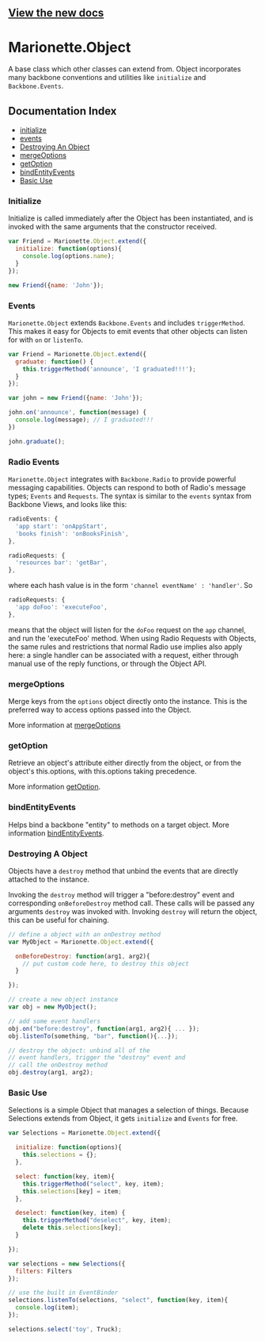 ## [View the new docs](http://marionettejs.com/docs/marionette.object.html)

# Marionette.Object

A base class which other classes can extend from.
Object incorporates many backbone conventions and utilities
like `initialize` and `Backbone.Events`.

## Documentation Index

* [initialize](#initialize)
* [events](#events)
* [Destroying An Object](#destroying-a-object)
* [mergeOptions](#mergeoptions)
* [getOption](#getoption)
* [bindEntityEvents](#bindentityevents)
* [Basic Use](#basic-use)


### Initialize
Initialize is called immediately after the Object has been instantiated,
and is invoked with the same arguments that the constructor received.


```js
var Friend = Marionette.Object.extend({
  initialize: function(options){
    console.log(options.name);
  }
});

new Friend({name: 'John'});
```


### Events
`Marionette.Object` extends `Backbone.Events` and includes `triggerMethod`.
This makes it easy for Objects to emit events that other objects can listen for
with `on` or `listenTo`.

```js
var Friend = Marionette.Object.extend({
  graduate: function() {
    this.triggerMethod('announce', 'I graduated!!!');
  }
});

var john = new Friend({name: 'John'});

john.on('announce', function(message) {
  console.log(message); // I graduated!!!
})

john.graduate();
```

### Radio Events
`Marionette.Object` integrates with `Backbone.Radio` to provide powerful messaging capabilities.  Objects can respond to both of Radio's message types; `Events` and `Requests`.  The syntax is similar to the `events` syntax from Backbone Views, and looks like this:

```js
radioEvents: {
  'app start': 'onAppStart',
  'books finish': 'onBooksFinish',
},

radioRequests: {
  'resources bar': 'getBar',
},
```

where each hash value is in the form `'channel eventName' : 'handler'`.  So

```js
radioRequests: {
  'app doFoo': 'executeFoo',
},
```

means that the object will listen for the `doFoo` request on the `app` channel, and run the 'executeFoo' method.  When using Radio Requests with Objects, the same rules and restrictions that normal Radio use implies also apply here: a single handler can be associated with a request, either through manual use of the reply functions, or through the Object API.

### mergeOptions
Merge keys from the `options` object directly onto the instance. This is the preferred way to access options
passed into the Object.

More information at [mergeOptions](./marionette.functions.md#marionettemergeoptions)

### getOption
Retrieve an object's attribute either directly from the object, or from the object's this.options, with this.options taking precedence.

More information [getOption](./marionette.functions.md#marionettegetoption).

### bindEntityEvents
Helps bind a backbone "entity" to methods on a target object. More information [bindEntityEvents](./marionette.functions.md#marionettebindentityevents).

### Destroying A Object

Objects have a `destroy` method that unbind the events that are directly attached to the
instance.

Invoking the `destroy` method will trigger a "before:destroy" event and corresponding
`onBeforeDestroy` method call. These calls will be passed any arguments `destroy`
was invoked with. Invoking `destroy` will return the object, this can be useful for chaining.

```js
// define a object with an onDestroy method
var MyObject = Marionette.Object.extend({

  onBeforeDestroy: function(arg1, arg2){
    // put custom code here, to destroy this object
  }

});

// create a new object instance
var obj = new MyObject();

// add some event handlers
obj.on("before:destroy", function(arg1, arg2){ ... });
obj.listenTo(something, "bar", function(){...});

// destroy the object: unbind all of the
// event handlers, trigger the "destroy" event and
// call the onDestroy method
obj.destroy(arg1, arg2);
```


### Basic Use

Selections is a simple Object that manages a selection of things.
Because Selections extends from Object, it gets `initialize` and `Events`
for free.

```js
var Selections = Marionette.Object.extend({

  initialize: function(options){
    this.selections = {};
  },

  select: function(key, item){
    this.triggerMethod("select", key, item);
    this.selections[key] = item;
  },

  deselect: function(key, item) {
    this.triggerMethod("deselect", key, item);
    delete this.selections[key];
  }

});

var selections = new Selections({
  filters: Filters
});

// use the built in EventBinder
selections.listenTo(selections, "select", function(key, item){
  console.log(item);
});

selections.select('toy', Truck);
```
